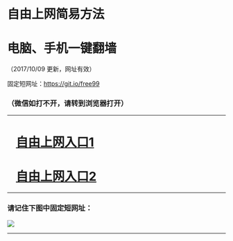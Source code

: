 ﻿# 自由上网简易方法

# 电脑、手机一键翻墙

（2017/10/09 更新，网址有效）

固定短网址：https://git.io/free99

### （微信如打不开，请转到浏览器打开）


***





# &nbsp;&nbsp; <a href="http://ft214749250.fwq-tz-1001.info/fwqtz01.html?t=100900120795 " target="_blank">自由上网入口1</a>
# &nbsp;&nbsp; <a href="http://ft143294986.fwq-tz-1002.info/fwqtz02.html?t=10090011064 " target="_blank">自由上网入口2</a>
***

### 请记住下图中固定短网址：

<img src="https://s3-us-west-2.amazonaws.com/fwq-1001/yjfq-20170905okok.png" /> 


***

